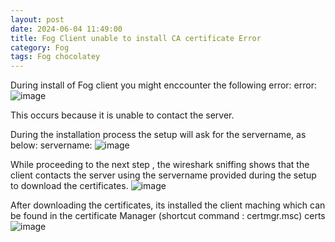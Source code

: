 ```yaml
---
layout: post
date: 2024-06-04 11:49:00
title: Fog Client unable to install CA certificate Error
category: Fog
tags: Fog chocolatey
---
```

During install of Fog client you might enccounter the following error: 
error:
![image](https://github.com/vijaidjearam/blog/assets/1507737/3abffe66-53f1-49f0-933c-245cc4a199cd)

This occurs because it is unable to contact the server.

During the installation process the setup will ask for the servername, as below:
servername:
![image](https://github.com/vijaidjearam/blog/assets/1507737/be246998-a1b7-4285-9650-4fe739b03062)

While proceeding to the next step , the wireshark sniffing shows that the client contacts the server using the servername provided during the setup to download the certificates.
![image](https://github.com/vijaidjearam/blog/assets/1507737/7e1241e7-9642-4340-acf6-8c940330130c)

After downloading the certificates, its installed the client maching which can be found in the certificate Manager (shortcut command : certmgr.msc)
certs
![image](https://github.com/vijaidjearam/blog/assets/1507737/ac31b3ce-069a-4b5b-af69-c33a530e5a08)
